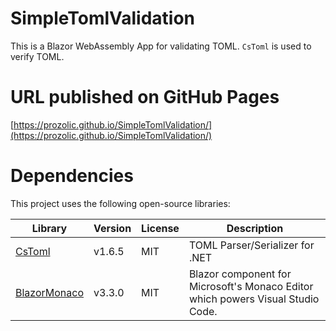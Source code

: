 SimpleTomlValidation
===

This is a Blazor WebAssembly App for validating TOML.
`CsToml` is used to verify TOML.

URL published on GitHub Pages
===
[https://prozolic.github.io/SimpleTomlValidation/](https://prozolic.github.io/SimpleTomlValidation/)  

Dependencies
==

This project uses the following open-source libraries:

| Library | Version | License | Description |
|---------|---------|---------|-------------|
| [CsToml](https://github.com/prozolic/CsToml) | v1.6.5 | MIT | TOML Parser/Serializer for .NET |
| [BlazorMonaco](https://github.com/serdarciplak/BlazorMonaco) | v3.3.0 | MIT | Blazor component for Microsoft's Monaco Editor which powers Visual Studio Code. |

